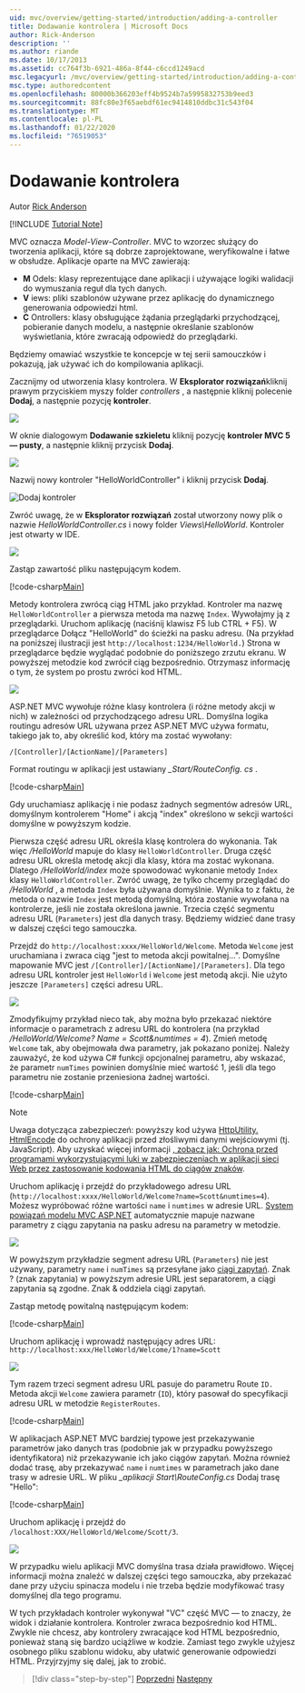 ```yaml
---
uid: mvc/overview/getting-started/introduction/adding-a-controller
title: Dodawanie kontrolera | Microsoft Docs
author: Rick-Anderson
description: ''
ms.author: riande
ms.date: 10/17/2013
ms.assetid: cc764f3b-6921-486a-8f44-c6ccd1249acd
msc.legacyurl: /mvc/overview/getting-started/introduction/adding-a-controller
msc.type: authoredcontent
ms.openlocfilehash: 80000b366203eff4b9524b7a5995832753b9eed3
ms.sourcegitcommit: 88fc80e3f65aebdf61ec9414810ddbc31c543f04
ms.translationtype: MT
ms.contentlocale: pl-PL
ms.lasthandoff: 01/22/2020
ms.locfileid: "76519053"
---
```

# <a name="adding-a-controller"></a>Dodawanie kontrolera

Autor [Rick Anderson]((https://twitter.com/RickAndMSFT))

[!INCLUDE [Tutorial Note](index.md)]

MVC oznacza *Model-View-Controller*. MVC to wzorzec służący do tworzenia aplikacji, które są dobrze zaprojektowane, weryfikowalne i łatwe w obsłudze. Aplikacje oparte na MVC zawierają:

- **M** Odels: klasy reprezentujące dane aplikacji i używające logiki walidacji do wymuszania reguł dla tych danych.
- **V** iews: pliki szablonów używane przez aplikację do dynamicznego generowania odpowiedzi html.
- **C** Ontrollers: klasy obsługujące żądania przeglądarki przychodzącej, pobieranie danych modelu, a następnie określanie szablonów wyświetlania, które zwracają odpowiedź do przeglądarki.

Będziemy omawiać wszystkie te koncepcje w tej serii samouczków i pokazują, jak używać ich do kompilowania aplikacji.

Zacznijmy od utworzenia klasy kontrolera. W **Eksplorator rozwiązań**kliknij prawym przyciskiem myszy folder *controllers* , a następnie kliknij polecenie **Dodaj**, a następnie pozycję **kontroler**.

![](adding-a-controller/_static/image1.png)

W oknie dialogowym **Dodawanie szkieletu** kliknij pozycję **kontroler MVC 5 — pusty**, a następnie kliknij przycisk **Dodaj**.

![](adding-a-controller/_static/image2.png)  

Nazwij nowy kontroler "HelloWorldController" i kliknij przycisk **Dodaj**.

![Dodaj kontroler](adding-a-controller/_static/image3.png)

Zwróć uwagę, że w **Eksplorator rozwiązań** został utworzony nowy plik o nazwie *HelloWorldController.cs* i nowy folder *Views\HelloWorld*. Kontroler jest otwarty w IDE.

![](adding-a-controller/_static/image4.png)

Zastąp zawartość pliku następującym kodem.

[!code-csharp[Main](adding-a-controller/samples/sample1.cs)]

Metody kontrolera zwrócą ciąg HTML jako przykład. Kontroler ma nazwę `HelloWorldController` a pierwsza metoda ma nazwę `Index`. Wywołajmy ją z przeglądarki. Uruchom aplikację (naciśnij klawisz F5 lub CTRL + F5). W przeglądarce Dołącz &quot;HelloWorld&quot; do ścieżki na pasku adresu. (Na przykład na poniższej ilustracji jest `http://localhost:1234/HelloWorld.`) Strona w przeglądarce będzie wyglądać podobnie do poniższego zrzutu ekranu. W powyższej metodzie kod zwrócił ciąg bezpośrednio. Otrzymasz informację o tym, że system po prostu zwróci kod HTML.

![](adding-a-controller/_static/image5.png)

ASP.NET MVC wywołuje różne klasy kontrolera (i różne metody akcji w nich) w zależności od przychodzącego adresu URL. Domyślna logika routingu adresów URL używana przez ASP.NET MVC używa formatu, takiego jak to, aby określić kod, który ma zostać wywołany:

`/[Controller]/[ActionName]/[Parameters]`

Format routingu w aplikacji jest ustawiany *\_Start/RouteConfig. cs* .

[!code-csharp[Main](adding-a-controller/samples/sample2.cs?highlight=7-8)]

Gdy uruchamiasz aplikację i nie podasz żadnych segmentów adresów URL, domyślnym kontrolerem "Home" i akcją "index" określono w sekcji wartości domyślne w powyższym kodzie.

Pierwsza część adresu URL określa klasę kontrolera do wykonania. Tak więc */HelloWorld* mapuje do klasy `HelloWorldController`. Druga część adresu URL określa metodę akcji dla klasy, która ma zostać wykonana. Dlatego */HelloWorld/index* może spowodować wykonanie metody `Index` klasy `HelloWorldController`. Zwróć uwagę, że tylko chcemy przeglądać do */HelloWorld* , a metoda `Index` była używana domyślnie. Wynika to z faktu, że metoda o nazwie `Index` jest metodą domyślną, która zostanie wywołana na kontrolerze, jeśli nie została określona jawnie. Trzecia część segmentu adresu URL (`Parameters`) jest dla danych trasy. Będziemy widzieć dane trasy w dalszej części tego samouczka.

Przejdź do `http://localhost:xxxx/HelloWorld/Welcome`. Metoda `Welcome` jest uruchamiana i zwraca ciąg &quot;jest to metoda akcji powitalnej...&quot;. Domyślne mapowanie MVC jest `/[Controller]/[ActionName]/[Parameters]`. Dla tego adresu URL kontroler jest `HelloWorld` i `Welcome` jest metodą akcji. Nie użyto jeszcze `[Parameters]` części adresu URL.

![](adding-a-controller/_static/image6.png)

Zmodyfikujmy przykład nieco tak, aby można było przekazać niektóre informacje o parametrach z adresu URL do kontrolera (na przykład */HelloWorld/Welcome? Name = Scott&amp;numtimes = 4*). Zmień metodę `Welcome` tak, aby obejmowała dwa parametry, jak pokazano poniżej. Należy zauważyć, że kod używa C# funkcji opcjonalnej parametru, aby wskazać, że parametr `numTimes` powinien domyślnie mieć wartość 1, jeśli dla tego parametru nie zostanie przeniesiona żadnej wartości.

[!code-csharp[Main](adding-a-controller/samples/sample3.cs)]

> [!NOTE]
> Uwaga dotycząca zabezpieczeń: powyższy kod używa [HttpUtility. HtmlEncode](https://msdn.microsoft.com/library/ee360286(v=vs.110).aspx) do ochrony aplikacji przed złośliwymi danymi wejściowymi (tj. JavaScript). Aby uzyskać więcej informacji [, zobacz jak: Ochrona przed programami wykorzystującymi luki w zabezpieczeniach w aplikacji sieci Web przez zastosowanie kodowania HTML do ciągów znaków](https://msdn.microsoft.com/library/a2a4yykt(v=vs.100).aspx).

 Uruchom aplikację i przejdź do przykładowego adresu URL (`http://localhost:xxxx/HelloWorld/Welcome?name=Scott&numtimes=4`). Możesz wypróbować różne wartości `name` i `numtimes` w adresie URL. [System powiązań modelu MVC ASP.NET](http://odetocode.com/Blogs/scott/archive/2009/04/27/6-tips-for-asp-net-mvc-model-binding.aspx) automatycznie mapuje nazwane parametry z ciągu zapytania na pasku adresu na parametry w metodzie.

![](adding-a-controller/_static/image7.png)

W powyższym przykładzie segment adresu URL (`Parameters`) nie jest używany, parametry `name` i `numTimes` są przesyłane jako [ciągi zapytań](http://en.wikipedia.org/wiki/Query_string). Znak ? (znak zapytania) w powyższym adresie URL jest separatorem, a ciągi zapytania są zgodne. Znak &amp; oddziela ciągi zapytań.

Zastąp metodę powitalną następującym kodem:

[!code-csharp[Main](adding-a-controller/samples/sample4.cs)]

Uruchom aplikację i wprowadź następujący adres URL: `http://localhost:xxx/HelloWorld/Welcome/1?name=Scott`

![](adding-a-controller/_static/image8.png)

Tym razem trzeci segment adresu URL pasuje do parametru Route `ID.` Metoda akcji `Welcome` zawiera parametr (`ID`), który pasował do specyfikacji adresu URL w metodzie `RegisterRoutes`.

[!code-csharp[Main](adding-a-controller/samples/sample5.cs?highlight=7)]

W aplikacjach ASP.NET MVC bardziej typowe jest przekazywanie parametrów jako danych tras (podobnie jak w przypadku powyższego identyfikatora) niż przekazywanie ich jako ciągów zapytań. Można również dodać trasę, aby przekazywać `name` i `numtimes` w parametrach jako dane trasy w adresie URL. W pliku *\_aplikacji Start\RouteConfig.cs* Dodaj trasę "Hello":

[!code-csharp[Main](adding-a-controller/samples/sample6.cs?highlight=13-16)]

Uruchom aplikację i przejdź do `/localhost:XXX/HelloWorld/Welcome/Scott/3`.

![](adding-a-controller/_static/image9.png)

W przypadku wielu aplikacji MVC domyślna trasa działa prawidłowo. Więcej informacji można znaleźć w dalszej części tego samouczka, aby przekazać dane przy użyciu spinacza modelu i nie trzeba będzie modyfikować trasy domyślnej dla tego programu.

W tych przykładach kontroler wykonywał &quot;VC&quot; część MVC — to znaczy, że widok i działanie kontrolera. Kontroler zwraca bezpośrednio kod HTML. Zwykle nie chcesz, aby kontrolery zwracające kod HTML bezpośrednio, ponieważ staną się bardzo uciążliwe w kodzie. Zamiast tego zwykle użyjesz osobnego pliku szablonu widoku, aby ułatwić generowanie odpowiedzi HTML. Przyjrzyjmy się dalej, jak to zrobić.

> [!div class="step-by-step"]
> [Poprzedni](getting-started.md)
> [Następny](adding-a-view.md)
